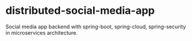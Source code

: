 # distributed-social-media-app
Social media app backend with spring-boot, spring-cloud, spring-security in microservices architecture.
